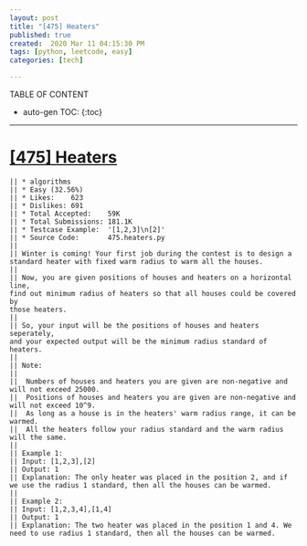 ```yaml
---
layout: post
title: "[475] Heaters"
published: true
created:  2020 Mar 11 04:15:30 PM
tags: [python, leetcode, easy]
categories: [tech]

---
```


TABLE OF CONTENT

* auto-gen TOC:
{:toc}

- - -

# [[475] Heaters](https://leetcode.com/problems/heaters/description/)

    || * algorithms
    || * Easy (32.56%)
    || * Likes:    623
    || * Dislikes: 691
    || * Total Accepted:    59K
    || * Total Submissions: 181.1K
    || * Testcase Example:  '[1,2,3]\n[2]'
    || * Source Code:       475.heaters.py
    || 
    || Winter is coming! Your first job during the contest is to design a
    standard heater with fixed warm radius to warm all the houses.
    || 
    || Now, you are given positions of houses and heaters on a horizontal line,
    find out minimum radius of heaters so that all houses could be covered by
    those heaters.
    || 
    || So, your input will be the positions of houses and heaters seperately,
    and your expected output will be the minimum radius standard of heaters.
    || 
    || Note:
    || 
    || 	Numbers of houses and heaters you are given are non-negative and will not exceed 25000.
    || 	Positions of houses and heaters you are given are non-negative and will not exceed 10^9.
    || 	As long as a house is in the heaters' warm radius range, it can be warmed.
    || 	All the heaters follow your radius standard and the warm radius will the same.
    || 
    || Example 1:
    || Input: [1,2,3],[2]
    || Output: 1
    || Explanation: The only heater was placed in the position 2, and if we use the radius 1 standard, then all the houses can be warmed.
    || 
    || Example 2:
    || Input: [1,2,3,4],[1,4]
    || Output: 1
    || Explanation: The two heater was placed in the position 1 and 4. We need to use radius 1 standard, then all the houses can be warmed.

